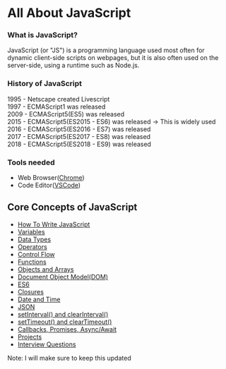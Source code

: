 # All About JavaScript

### What is JavaScript?
JavaScript (or "JS") is a programming language used most often for dynamic client-side scripts on webpages, but it is also often used on the server-side, using a runtime such as Node.js.

### History of JavaScript
1995 - Netscape created Livescript<br>
1997 - ECMAScript1 was released<br>
2009 - ECMAScript5(ES5) was released<br>
2015 - ECMAScript5(ES2015 - ES6) was released -> This is widely used<br>
2016 - ECMAScript5(ES2016 - ES7) was released<br>
2017 - ECMAScript5(ES2017 - ES8) was released<br>
2018 - ECMAScript5(ES2018 - ES9) was released<br>
### Tools needed
- Web Browser([Chrome](https://www.google.com/chrome/?brand=CHBD&brand=FKPE&gclid=Cj0KCQiA5vb-BRCRARIsAJBKc6IjMi1GbbkXQKjcpNOnOQVuXI8nmkx54QpyhTUpiDVEXAI32lHhvToaAtE-EALw_wcB&gclsrc=aw.ds))
- Code Editor([VSCode](https://code.visualstudio.com/download))
## Core Concepts of JavaScript
- [How To Write JavaScript](https://praveenoruganti.github.io/praveenoruganti-javascript/1_Basics)
- [Variables](https://praveenoruganti.github.io/praveenoruganti-javascript/2_Variables)
- [Data Types](https://praveenoruganti.github.io/praveenoruganti-javascript/3_Data%20Types)
- [Operators](https://praveenoruganti.github.io/praveenoruganti-javascript/4_Operators)
- [Control Flow](https://praveenoruganti.github.io/praveenoruganti-javascript/5_Control%20Flow)
- [Functions](https://praveenoruganti.github.io/praveenoruganti-javascript/6_Functions)
- [Objects and Arrays](https://praveenoruganti.github.io/praveenoruganti-javascript/7_Objects%20and%20Arrays)
- [Document Object Model(DOM)](https://praveenoruganti.github.io/praveenoruganti-javascript/8_Document%20Object%20Model(DOM))
- [ES6](https://praveenoruganti.github.io/praveenoruganti-javascript/9_ES6)
- [Closures](https://praveenoruganti.github.io/praveenoruganti-javascript/10_Closures)
- [Date and Time](https://praveenoruganti.github.io/praveenoruganti-javascript/11_Date_Time)
- [JSON](https://praveenoruganti.github.io/praveenoruganti-javascript/12_JSON)
- [setInterval() and clearInterval()](https://praveenoruganti.github.io/praveenoruganti-javascript/13_setInterval_clearInterval)
- [setTimeout() and clearTimeout()](https://praveenoruganti.github.io/praveenoruganti-javascript/14_setTimeout_clearTimeout)
- [Callbacks, Promises, Async/Await](https://praveenoruganti.github.io/praveenoruganti-javascript/15_Callbacks_Promises_Async_Await)
- [Projects](https://praveenoruganti.github.io/praveenoruganti-javascript/0_Projects)
- [Interview Questions](https://praveenoruganti.github.io/praveenoruganti-javascript/0_Interview%20Questions)

Note: I will make sure to keep this updated